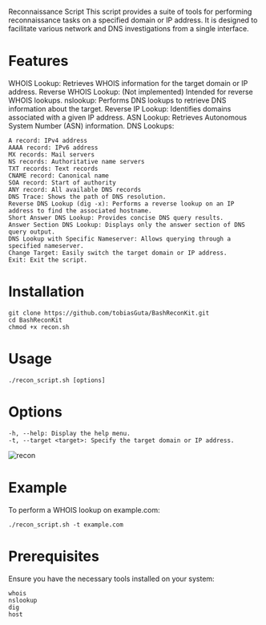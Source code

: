 Reconnaissance Script
This script provides a suite of tools for performing reconnaissance tasks on a specified domain or IP address. It is designed to facilitate various network and DNS investigations from a single interface.

# Features

WHOIS Lookup: Retrieves WHOIS information for the target domain or IP address.
Reverse WHOIS Lookup: (Not implemented) Intended for reverse WHOIS lookups.
nslookup: Performs DNS lookups to retrieve DNS information about the target.
Reverse IP Lookup: Identifies domains associated with a given IP address.
ASN Lookup: Retrieves Autonomous System Number (ASN) information.
DNS Lookups:

    A record: IPv4 address
    AAAA record: IPv6 address
    MX records: Mail servers
    NS records: Authoritative name servers
    TXT records: Text records
    CNAME record: Canonical name
    SOA record: Start of authority
    ANY record: All available DNS records
    DNS Trace: Shows the path of DNS resolution.
    Reverse DNS Lookup (dig -x): Performs a reverse lookup on an IP address to find the associated hostname.
    Short Answer DNS Lookup: Provides concise DNS query results.
    Answer Section DNS Lookup: Displays only the answer section of DNS query output.
    DNS Lookup with Specific Nameserver: Allows querying through a specified nameserver.
    Change Target: Easily switch the target domain or IP address.
    Exit: Exit the script.


# Installation 

    git clone https://github.com/tobiasGuta/BashReconKit.git
    cd BashReconKit
    chmod +x recon.sh
    
# Usage

    ./recon_script.sh [options]

# Options

    -h, --help: Display the help menu.
    -t, --target <target>: Specify the target domain or IP address.


![recon](https://github.com/user-attachments/assets/0ef8a136-a138-415c-8a37-0b9619271e31)

# Example

To perform a WHOIS lookup on example.com:

    ./recon_script.sh -t example.com
    
# Prerequisites

Ensure you have the necessary tools installed on your system:

    whois
    nslookup
    dig
    host
